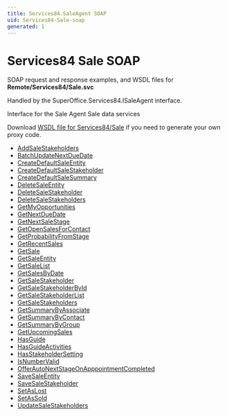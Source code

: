 ```yaml
---
title: Services84.SaleAgent SOAP
uid: Services84-Sale-soap
generated: 1
---
```


# Services84 Sale SOAP

SOAP request and response examples, and WSDL files for **Remote/Services84/Sale.svc**

Handled by the <see cref="T:SuperOffice.Services84.ISaleAgent">SuperOffice.Services84.ISaleAgent</see> interface.

Interface for the Sale Agent
Sale data services

Download [WSDL file for Services84/Sale](../Services84-Sale.md) if you need to generate your own proxy code.

* [AddSaleStakeholders](AddSaleStakeholders.md)
* [BatchUpdateNextDueDate](BatchUpdateNextDueDate.md)
* [CreateDefaultSaleEntity](CreateDefaultSaleEntity.md)
* [CreateDefaultSaleStakeholder](CreateDefaultSaleStakeholder.md)
* [CreateDefaultSaleSummary](CreateDefaultSaleSummary.md)
* [DeleteSaleEntity](DeleteSaleEntity.md)
* [DeleteSaleStakeholder](DeleteSaleStakeholder.md)
* [DeleteSaleStakeholders](DeleteSaleStakeholders.md)
* [GetMyOpportunities](GetMyOpportunities.md)
* [GetNextDueDate](GetNextDueDate.md)
* [GetNextSaleStage](GetNextSaleStage.md)
* [GetOpenSalesForContact](GetOpenSalesForContact.md)
* [GetProbabilityFromStage](GetProbabilityFromStage.md)
* [GetRecentSales](GetRecentSales.md)
* [GetSale](GetSale.md)
* [GetSaleEntity](GetSaleEntity.md)
* [GetSaleList](GetSaleList.md)
* [GetSalesByDate](GetSalesByDate.md)
* [GetSaleStakeholder](GetSaleStakeholder.md)
* [GetSaleStakeholderById](GetSaleStakeholderById.md)
* [GetSaleStakeholderList](GetSaleStakeholderList.md)
* [GetSaleStakeholders](GetSaleStakeholders.md)
* [GetSummaryByAssociate](GetSummaryByAssociate.md)
* [GetSummaryByContact](GetSummaryByContact.md)
* [GetSummaryByGroup](GetSummaryByGroup.md)
* [GetUpcomingSales](GetUpcomingSales.md)
* [HasGuide](HasGuide.md)
* [HasGuideActivities](HasGuideActivities.md)
* [HasStakeholderSetting](HasStakeholderSetting.md)
* [IsNumberValid](IsNumberValid.md)
* [OfferAutoNextStageOnApppointmentCompleted](OfferAutoNextStageOnApppointmentCompleted.md)
* [SaveSaleEntity](SaveSaleEntity.md)
* [SaveSaleStakeholder](SaveSaleStakeholder.md)
* [SetAsLost](SetAsLost.md)
* [SetAsSold](SetAsSold.md)
* [UpdateSaleStakeholders](UpdateSaleStakeholders.md)

